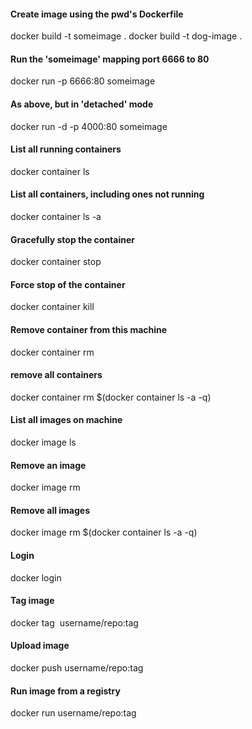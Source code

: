 #### Create image using the pwd's Dockerfile #### 
docker build -t someimage . 
docker build -t dog-image .

#### Run the 'someimage' mapping port 6666 to 80 #### 
docker run -p 6666:80 someimage

#### As above, but in 'detached' mode #### 
docker run -d -p 4000:80 someimage

#### List all running containers #### 
docker container ls

#### List all containers, including ones not running #### 
docker container ls -a

#### Gracefully stop the container #### 
docker container stop <containerid>

#### Force stop of the container #### 
docker container kill <containerid>

#### Remove container from this machine #### 
docker container rm <containerid>

#### remove all containers #### 
docker container rm $(docker container ls -a -q)

#### List all images on machine #### 
docker image ls

#### Remove an image #### 
docker image rm <image id>

#### Remove all images #### 
docker image rm $(docker container ls -a -q)

#### Login #### 
docker login

#### Tag image #### 
docker tag <image> username/repo:tag

#### Upload image #### 
docker push username/repo:tag

#### Run image from a registry #### 
docker run username/repo:tag
